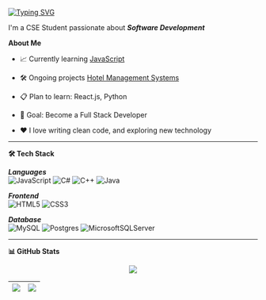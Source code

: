 <!-- Typing SVG Banner -->
[![Typing SVG](https://readme-typing-svg.herokuapp.com?font=Fira+Code&size=28&duration=4000&pause=1000&color=00C2FF&width=600&lines=Hi+%F0%9F%91%8B%2C+I'm+Ornob!;Aspiring+Full-Stack+Developer;Tech+Enthusiast+%7C+Problem+Solver;Lifelong+Learner+%F0%9F%93%9A)](https://git.io/typing-svg)

I'm a CSE Student passionate about ***Software Development***

 **About Me**
 
- 📈 Currently learning [JavaScript](https://github.com/borno-22/self-study/tree/master/JavaScript)
  
- 🛠 Ongoing projects [Hotel Management Systems](https://github.com/borno-22/hotel-management-system)

- 📋 Plan to learn: React.js, Python
  
- 🎯 Goal: Become a Full Stack Developer

- ❤️ I love writing clean code, and exploring new technology
  
---

**🛠 Tech Stack**

***Languages***  
![JavaScript](https://img.shields.io/badge/javascript-%23323330.svg?style=for-the-badge&logo=javascript&logoColor=%23F7DF1E)
![C#](https://img.shields.io/badge/c%23-%23239120.svg?style=for-the-badge&logo=csharp&logoColor=white)
![C++](https://img.shields.io/badge/c++-%2300599C.svg?style=for-the-badge&logo=c%2B%2B&logoColor=white)
![Java](https://img.shields.io/badge/java-%23ED8B00.svg?style=for-the-badge&logo=openjdk&logoColor=white)

***Frontend***  
![HTML5](https://img.shields.io/badge/html5-%23E34F26.svg?style=for-the-badge&logo=html5&logoColor=white)
![CSS3](https://img.shields.io/badge/css3-%231572B6.svg?style=for-the-badge&logo=css3&logoColor=white)

***Database***  
![MySQL](https://img.shields.io/badge/mysql-4479A1.svg?style=for-the-badge&logo=mysql&logoColor=white)
![Postgres](https://img.shields.io/badge/postgres-%23316192.svg?style=for-the-badge&logo=postgresql&logoColor=white)
![MicrosoftSQLServer](https://img.shields.io/badge/Microsoft%20SQL%20Server-CC2927?style=for-the-badge&logo=microsoft%20sql%20server&logoColor=white)


---

**📊 GitHub Stats**

<p align="center">
  <img src="https://nirzak-streak-stats.vercel.app/?user=borno-22&theme=radical&hide_border=false" />
</p>

| <a href="https://github.com/borno-22/github-readme-stats"><img align="center" src="https://github-readme-stats.vercel.app/api?username=borno-22&show_icons=true&include_all_commits=true&count_private=false&theme=radical&hide_border=false" /></a> | <a href="https://github.com/borno-22/github-readme-stats"><img align="center" src="https://github-readme-stats.vercel.app/api/top-langs/?username=borno-22&layout=compact&theme=radical&hide_border=false&count_private=false&include_all_commits=true" /></a> |
| ------------- | ------------- |

